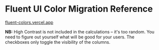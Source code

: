 # Fluent UI Color Migration Reference

[fluent-colors.vercel.app](https://fluent-colors.vercel.app/)

**NB:** High Contrast is not included in the calculations – it's too random. You need to figure out yourself what will be good for your users. The checkboxes only toggle the visibility of the columns.
